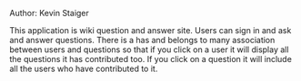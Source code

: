 Author: Kevin Staiger

This application is wiki question and answer site.  Users can sign in and ask and answer questions.  There is a has and belongs to many association between users and questions so that if you click on a user it will display all the questions it has contributed too.  If you click on a question it will include all the users who have contributed to it.
